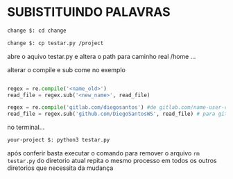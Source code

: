 # SUBISTITUINDO PALAVRAS

```bash
change $: cd change

change $: cp testar.py /project
```

abre o aquivo testar.py e altera o path para caminho real /home ...

alterar o compile e sub come no exemplo

```py

regex = re.compile('<name_old>')
read_file = regex.sub('<new_name>', read_file)

regex = re.compile('gitlab.com/diegosantos') #de gitlab.com/name-user-company
read_file = regex.sub('github.com/DiegoSantosWS', read_file) # para github.com/name-user-company
```

no terminal...

```bash
your-project $: python3 testar.py
```

após conferir basta executar o comando para remover o arquivo ```rm testar.py``` do diretorio atual repita o mesmo processo em todos os outros diretorios que necessita da mudança
